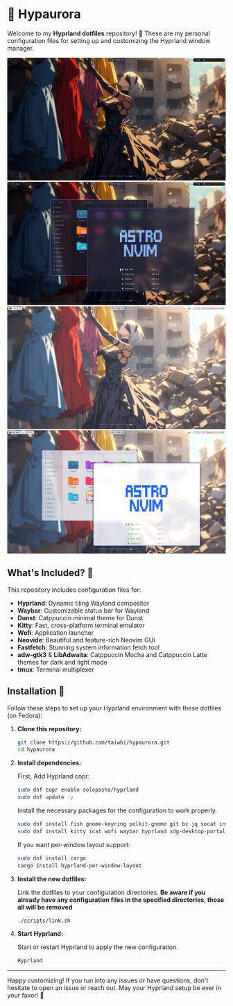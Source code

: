 # 🌌 Hypaurora

Welcome to my **Hyprland dotfiles** repository! 🎉 These are my personal configuration files for setting up and customizing the Hyprland window manager.

<img src="https://raw.githubusercontent.com/taiwbi/hypaurora/main/assets/dark-clean.png" alt="Dark Mode screenshot">
<img src="https://raw.githubusercontent.com/taiwbi/hypaurora/main/assets/dark-apps.png" alt="Dark Mode with apps screenshot">
<img src="https://raw.githubusercontent.com/taiwbi/hypaurora/main/assets/light-clean.png" alt="Light Mode screenshot">
<img src="https://raw.githubusercontent.com/taiwbi/hypaurora/main/assets/light-apps.png" alt="Light Mode with apps screenshot">

## What's Included? 🤔

This repository includes configuration files for:

- **Hyprland**: Dynamic tiling Wayland compositor
- **Waybar**: Customizable status bar for Wayland
- **Dunst**: Catppuccin minimal theme for Dunst
- **Kitty**: Fast, cross-platform terminal emulator
- **Wofi**: Application launcher
- **Neovide**: Beautiful and feature-rich Neovim GUI
- **Fastfetch**: Stunning system information fetch tool
- **adw-gtk3** & **LibAdwaita**: Catppuccin Mocha and Catppuccin Latte themes for dark and light mode
- **tmux**: Terminal multiplexer

## Installation 🚀

Follow these steps to set up your Hyprland environment with these dotfiles (on Fedora):

1. **Clone this repository:**

   ```bash
   git clone https://github.com/taiwbi/hypaurora.git
   cd hypaurora
   ```

2. **Install dependencies:**

   First, Add Hyprland copr:

   ```sh
   sudo dnf copr enable solopasha/hyprland
   sudo dnf update -y
   ```

   Install the necessary packages for the configuration to work properly.

   ```bash
   sudo dnf install fish gnome-keyring polkit-gnome git bc jq socat inotify-tools
   sudo dnf install kitty icat wofi waybar hyprland xdg-desktop-portal-hyprland hyprpaper hyprlock hypridle brightnessctl grim slurp wl-clipboard dunst fswebcam
   ```

   If you want per-window layout support:

   ```bash
   sudo dnf install cargo
   cargo install hyprland-per-window-layout
   ```

3. **Install the new dotfiles:**

   Link the dotfiles to your configuration directories. **Be aware if you already have any configuration files in the specified directories, those all will be removed**

   ```bash
   ./scripts/link.sh
   ```

4. **Start Hyprland:**

   Start or restart Hyprland to apply the new configuration.

   ```bash
   Hyprland
   ```

---

Happy customizing! If you run into any issues or have questions, don't hesitate to open an issue or reach out. May your Hyprland setup be ever in your favor! 🌟
